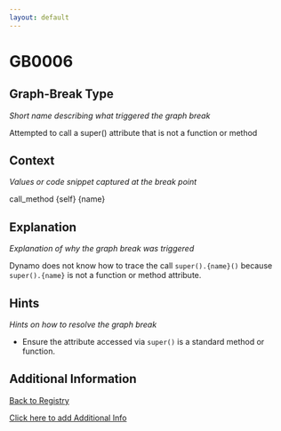 ```yaml
---
layout: default
---
```

# GB0006

## Graph-Break Type
*Short name describing what triggered the graph break*

Attempted to call a super() attribute that is not a function or method

## Context
*Values or code snippet captured at the break point*

call_method {self} {name}

## Explanation
*Explanation of why the graph break was triggered*

Dynamo does not know how to trace the call `super().{name}()` because `super().{name}` is not a function or method attribute.

## Hints
*Hints on how to resolve the graph break*

- Ensure the attribute accessed via `super()` is a standard method or function.


## Additional Information

<!-- ADDITIONAL INFORMATION START - Add custom information below this line -->

<!-- ADDITIONAL INFORMATION END -->

[Back to Registry](../index.html)

[Click here to add Additional Info](https://github.com/pytorch-labs/compile-graph-break-site/edit/main/docs/gb/gb0006.md)
